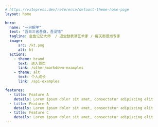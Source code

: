 ```yaml
---
# https://vitepress.dev/reference/default-theme-home-page
layout: home

hero:
  name: "一只眠羊"
  text: "吾日三省吾身，吾没错"
  tagline: 金鱼记忆大师  / 退堂鼓表演艺术家 / 每天都很烦专家 
  image: 
      src: /kt.png
      alt: kt
  actions:
    - theme: brand
      text: 进入首页
      link: /other/markdown-examples
    - theme: alt
      text: 个人成长
      link: /api-examples

features:
  - title: Feature A
    details: Lorem ipsum dolor sit amet, consectetur adipiscing elit
  - title: Feature B
    details: Lorem ipsum dolor sit amet, consectetur adipiscing elit
  - title: Feature C
    details: Lorem ipsum dolor sit amet, consectetur adipiscing elit
---
```


